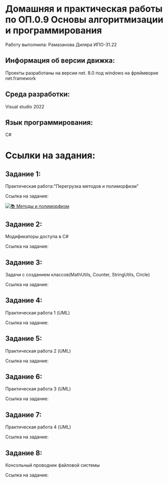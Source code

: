 # Домашняя и практическая работы по ОП.0.9 Основы алгоритмизации и программирования

Работу выполнила: Рамазанова Диляра ИПО-31.22

## Информация об версии движка:
Проекты разработаны на версии net. 8.0 под windows на фреймворке net.framework

## Среда разработки:
Visual studio 2022

## Язык программирования:
C#

# Ссылки на задания:

## Задание 1:
Практическая работа:"Перегрузка методов и полиморфизм"
 
Ссылка на задание:

[![📚 Методы и полиморфизм](https://img.shields.io/badge/📚_Методы_и_полиморфизm-6A5ACD?style=for-the-badge&logo=book&logoColor=white)](https://github.com/wienwe/DyadyaRyuba/blob/main/HomeworkForRyubakov/Перегрузка%20методов%20и%20полиморфизм/README.md)
## Задание 2:
Модификаторы доступа в C#

Ссылка на задание:

## Задание 3:
Задачи с созданием классов(MathUtils, Counter, StringUtils, Circle)

Ссылка на задание:

## Задание 4:
Практическая работа 1 (UML)

Ссылка на задание:

## Задание 5:
Практическая работа 2 (UML)

Ссылка на задание:

## Задание 6:
Практическая работа 3 (UML)

Ссылка на задание:

## Задание 7:
Практическая работа 4 (UML)

Ссылка на задание:

## Задание 8:
Консольный проводник файловой системы

Ссылка на задание:
